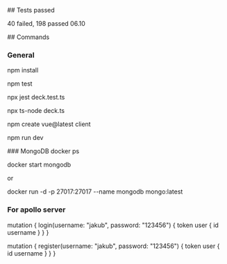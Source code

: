 ## Tests passed

40 failed, 198 passed 06.10

## Commands
### General
  npm install

  npm test

  npx jest deck.test.ts

  npx ts-node deck.ts

  npm create vue@latest client

  npm run dev

### MongoDB
  docker ps

  docker start mongodb

or 

  docker run -d -p 27017:27017 --name mongodb mongo:latest

### For apollo server

  mutation {
  login(username: "jakub", password: "123456") {
    token
    user {
      id
      username
    }
  }
}

mutation {
  register(username: "jakub", password: "123456") {
    token
    user {
      id
      username
    }
  }
}




